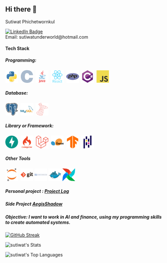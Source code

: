 ## Hi there 👋

Sutiwat Phichetwornkul

<div id="badges">
  <a href="https://www.linkedin.com/in/sutiwatp/"><img src="https://img.shields.io/badge/LinkedIn-blue?style=for-the-badge&logo=linkedin&logoColor=white" alt="LinkedIn Badge"/></a>
  <br/>Email: sutiwatunderworld@hotmail.com
</div>

<!--
**sutiwat/sutiwat** is a ✨ _special_ ✨ repository because its `README.md` (this file) appears on your GitHub profile.

Here are some ideas to get you started:

- 🔭 I’m currently working on ...
- 🌱 I’m currently learning ...
- 👯 I’m looking to collaborate on ...
- 🤔 I’m looking for help with ...
- 💬 Ask me about ...
- 📫 How to reach me: ...
- 😄 Pronouns: ...
- ⚡ Fun fact: ...
-->
<h4>Tech Stack</h4>
<h5>Programming:</h5>
<div>
   <img src="https://github.com/devicons/devicon/blob/master/icons/python/python-original.svg" title="python" alt="python" width="40" height="40"/>&nbsp;
   <img src="https://github.com/devicons/devicon/blob/master/icons/c/c-original.svg" title="c" alt="c" width="40" height="40"/>&nbsp;
  <img src="https://github.com/devicons/devicon/blob/master/icons/java/java-original-wordmark.svg" title="Java" alt="Java" width="40" height="40"/>&nbsp;
  <img src="https://github.com/devicons/devicon/blob/master/icons/react/react-original-wordmark.svg" title="React" alt="React" width="40" height="40"/>&nbsp;
  <img src="https://github.com/devicons/devicon/blob/master/icons/php/php-original.svg" title="Php" alt="Php" width="40" height="40"/>&nbsp;
  <img src="https://github.com/devicons/devicon/blob/master/icons/csharp/csharp-original.svg" title="csharp" alt="csharp" width="40" height="40"/>&nbsp;
  <img src="https://github.com/devicons/devicon/blob/master/icons/javascript/javascript-original.svg" title="Javascript" alt="Javascript" width="40" height="40"/>&nbsp;
</div>
<h5>Database:</h5>
<div>
    <img src="https://github.com/devicons/devicon/blob/master/icons/postgresql/postgresql-original.svg" title="postgresq" alt="postgresq" width="40" height="40"/>&nbsp;
  <img src="https://github.com/devicons/devicon/blob/master/icons/mysql/mysql-original-wordmark.svg" title="MySQL"  alt="MySQL" width="40" height="40"/>&nbsp;
   <img src="https://github.com/devicons/devicon/blob/master/icons/microsoftsqlserver/microsoftsqlserver-line.svg" title="Microsoft SQL Server"  alt="Microsoft SQL Server" width="40" height="40"/>&nbsp;
</div>

<h5>Library or Framework:</h5>
<div>
  <img src="https://github.com/devicons/devicon/blob/master/icons/fastapi/fastapi-original.svg"  title="fastapi" alt="fastapi" width="40" height="40"/>&nbsp;
  <img src="https://github.com/devicons/devicon/blob/master/icons/codeigniter/codeigniter-plain-wordmark.svg"  title="codeigniter" alt="codeigniter" width="40" height="40"/>&nbsp;
  <img src="https://github.com/devicons/devicon/blob/master/icons/laravel/laravel-original.svg"  title="laravel" alt="codeigniter" width="40" height="40"/>&nbsp;
  <img src="https://github.com/devicons/devicon/blob/master/icons/scikitlearn/scikitlearn-original.svg"  title="scikitlearn" alt="scikitlearn" width="40" height="40"/>&nbsp;
  <img src="https://github.com/devicons/devicon/blob/master/icons/tensorflow/tensorflow-original.svg"  title="tensorflow" alt="tensorflow" width="40" height="40"/>&nbsp;
  <img src="https://github.com/devicons/devicon/blob/master/icons/pandas/pandas-original.svg"  title="pandas" alt="pandas" width="40" height="40"/>&nbsp;
</div>
<h5>Other Tools</h5>
<div>
  <img src="https://github.com/devicons/devicon/blob/master/icons/jupyter/jupyter-original.svg" title="jupyter" alt="jupyter " width="40" height="40"/>&nbsp;
  <img src="https://github.com/devicons/devicon/blob/master/icons/git/git-original-wordmark.svg" title="Git" **alt="Git" width="40" height="40"/>
  <img src="https://github.com/devicons/devicon/blob/master/icons/subversion/subversion-original-wordmark.svg" title="SVN" **alt="SVN" width="40" height="40"/>
   <img src="https://github.com/devicons/devicon/blob/master/icons/docker/docker-original.svg" title="docker" **alt="docker" width="40" height="40"/>
  <img src="https://github.com/devicons/devicon/blob/master/icons/apacheairflow/apacheairflow-original.svg" title="apacheairflow" **alt="apacheairflow" width="40" height="40"/>
</div>
<h5>Personal project : <a href="https://www.notion.so/Project-Overview-1cc5f83679f080729156e08369c941a5?pvs=12">Project Log</a></h5>
<h5>Side Project <a href="https://aegisshadow.com/" target="blank">AegisShadow</a></h5>

<h5>Objective: I want to work in AI and finance, using my programming skills to create automated systems.</h5>


[![GitHub Streak](https://streak-stats.demolab.com?user=sutiwat)](https://git.io/streak-stats)

![sutiwat's Stats](https://github-readme-stats.vercel.app/api?username=sutiwat&theme=dracula&show_icons=true&hide_border=false&count_private=true)

![sutiwat's Top Languages](https://github-readme-stats.vercel.app/api/top-langs/?username=sutiwat&theme=dracula&show_icons=true&hide_border=false&layout=compact)
